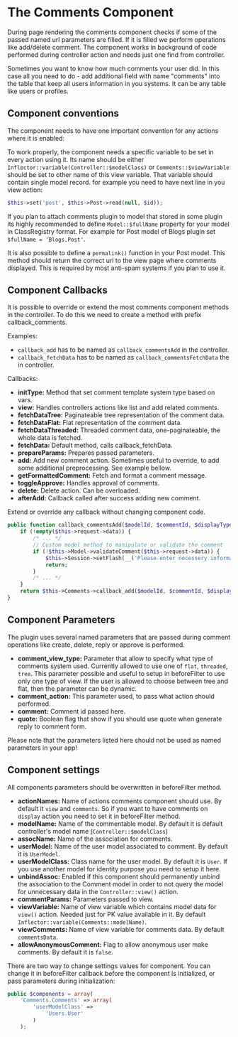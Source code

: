 The Comments Component
======================

During page rendering the comments component checks if some of the passed named url parameters are filled. If it is filled we perform operations like add/delete comment. The component works in background of code performed during controller action and needs just one find from controller.

Sometimes you want to know how much comments your user did. In this case all you need to do - add additional field with name "comments" into the table that keep all users information in you systems. It can be any table like users or profiles.

Component conventions
---------------------

The component needs to have one important convention for any actions where it is enabled:

To work properly, the component needs a specific variable to be set in every action using it. Its name should be either ```Inflector::variable(Controller::$modelClass)``` or ```Comments::$viewVariable``` should be set to other name of this view variable. That variable should contain single model record. for example you need to have next line in you view action:

```php
$this->set('post', $this->Post->read(null, $id));
```

If you plan to attach comments plugin to model that stored in some plugin its highly recommended to define ```Model::$fullName``` property for your model in ClassRegistry format. For example for Post model of Blogs plugin set ```$fullName = 'Blogs.Post'```.

It is also possible to define a ```permalink()``` function in your Post model. This method should return the correct url to the view page where comments displayed. This is required by most anti-spam systems if you plan to use it.

Component Callbacks
-------------------

It is possible to override or extend the most comments component methods in the controller. To do this we need to create a method with prefix callback_comments.

Examples:

* ```callback_add``` has to be named as ```callback_commentsAdd``` in the controller.
* ```callback_fetchData``` has to be named as ```callback_commentsFetchData``` the in controller.

Callbacks:

* **initType:** Method that set comment template system type based on vars.
* **view:** Handles controllers actions like list and add related comments.
* **fetchDataTree:** Paginateable tree representation of the comment data.
* **fetchDataFlat:** Flat representation of the comment data.
* **fetchDataThreaded:** Threaded comment data, one-paginateable, the whole data is fetched.
* **fetchData:** Default method, calls callback_fetchData.
* **prepareParams:** Prepares passed parameters.
* **add:** Add new comment action. Sometimes useful to override, to add some additional preprocessing. See example bellow.
* **getFormattedComment:** Fetch and format a comment message.
* **toggleApprove:** Handles approval of comments.
* **delete:** Delete action. Can be overloaded.
* **afterAdd:** Callback called after success adding new comment.

Extend or override any callback without changing component code.

```php
public function callback_commentsAdd($modelId, $commentId, $displayType, $data = array()) {
	if (!empty($this->request->data)) {
		/* ... */
		// Custom model method to manipulate or validate the comment
		if (!$this->Model->validateComment($this->request->data)) {
			$this->Session->setFlash(__('Please enter necessery information', true));
			return;
		}
		/* ... */
	}
	return $this->Comments->callback_add($modelId, $commentId, $displayType, $data);
}
```

Component Parameters
--------------------

The plugin uses several named parameters that are passed during comment operations like create, delete, reply or approve is performed.

* **comment\_view\_type:** Parameter that allow to specify what type of comments system used. Currently allowed to use one of ```flat```, ```threaded```, ```tree```. This parameter possible and useful to setup in beforeFilter to use only one type of view. If the user is allowed to choose between tree and flat, then the parameter can be dynamic.
* **comment_action:** This parameter used, to pass what action should performed.
* **comment:** Comment id passed here.
* **quote:** Boolean flag that show if you should use quote when generate reply to comment form.

Please note that the parameters listed here should not be used as named parameters in your app!

Component settings
------------------

All components parameters should be overwritten in beforeFilter method.

 * **actionNames:** Name of actions comments component should use. By default it ```view``` and ```comments```. So if you want to have comments on ```display``` action you need to set it in beforeFilter method.
 * **modelName:** Name of the commentable model. By default it is default controller's model name (```Controller::$modelClass```)
 * **assocName:** Name of the association for comments.
 * **userModel:** Name of the user model associated to comment. By default it is ```UserModel```.
 * **userModelClass:** Class name for the user model. By default it is ```User```. If you use another model for identity purpose you need to setup it here.
 * **unbindAssoc:** Enabled if this component should permanently unbind the association to the Comment model in order to not query the model for unnecessary data in the ```Controller::view()``` action.
 * **commentParams:** Parameters passed to view.
 * **viewVariable:** Name of view variable which contains model data for ```view()``` action. Needed just for PK value available in it. By default ```Inflector::variable(Comments::modelName)```.
 * **viewComments:** Name of view variable for comments data. By default ```commentsData```.
 * **allowAnonymousComment:** Flag to allow anonymous user make comments. By default it is ```false```.

There are two way to change settings values for component. You can change it in beforeFilter callback before the component is initialized, or pass parameters during initialization:


```php
public $components = array(
	'Comments.Comments' => array(
		'userModelClass' =>
			'Users.User'
		)
	);
```